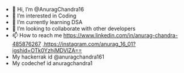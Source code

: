 - 👋 Hi, I’m @AnuragChandra16
- 👀 I’m interested in Coding 
- 🌱 I’m currently learning DSA
- 💞️ I’m looking to collaborate with other developers
- 📫 How to reach me https://www.linkedin.com/in/anurag-chandra-485876267 ,https://instagram.com/anurag_16_01?igshid=OTk0YzhjMDVlZA==
-  My hackerrak id @anuragchandra161
-  My codechef id anuragchandra1

<!---
AnuragChandra16/AnuragChandra16 is a ✨ special ✨ repository because its `README.md` (this file) appears on your GitHub profile.
You can click the Preview link to take a look at your changes.
--->
